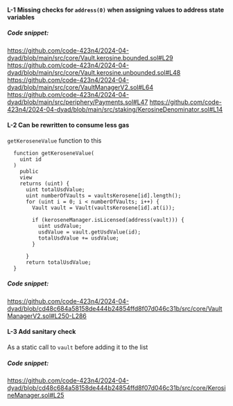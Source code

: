 #### L-1 Missing checks for `address(0)` when assigning values to address state variables

##### Code snippet:
https://github.com/code-423n4/2024-04-dyad/blob/main/src/core/Vault.kerosine.bounded.sol#L29
https://github.com/code-423n4/2024-04-dyad/blob/main/src/core/Vault.kerosine.unbounded.sol#L48
https://github.com/code-423n4/2024-04-dyad/blob/main/src/core/VaultManagerV2.sol#L64
https://github.com/code-423n4/2024-04-dyad/blob/main/src/periphery/Payments.sol#L47
https://github.com/code-423n4/2024-04-dyad/blob/main/src/staking/KerosineDenominator.sol#L14


#### L-2 Can be rewritten to consume less gas
`getKeroseneValue` function to this
```solidity
  function getKeroseneValue(
    uint id
  ) 
    public 
    view
    returns (uint) {
      uint totalUsdValue;
      uint numberOfVaults = vaultsKerosene[id].length(); 
      for (uint i = 0; i < numberOfVaults; i++) {
        Vault vault = Vault(vaultsKerosene[id].at(i));
        
        if (keroseneManager.isLicensed(address(vault))) {
          uint usdValue;
          usdValue = vault.getUsdValue(id); 
          totalUsdValue += usdValue;
        }
        
      }
      return totalUsdValue;
  }
```
##### Code snippet:
https://github.com/code-423n4/2024-04-dyad/blob/cd48c684a58158de444b24854ffd8f07d046c31b/src/core/VaultManagerV2.sol#L250-L286

#### L-3 Add sanitary check

As a static call to `vault` before adding it to the list

##### Code snippet:
https://github.com/code-423n4/2024-04-dyad/blob/cd48c684a58158de444b24854ffd8f07d046c31b/src/core/KerosineManager.sol#L25
